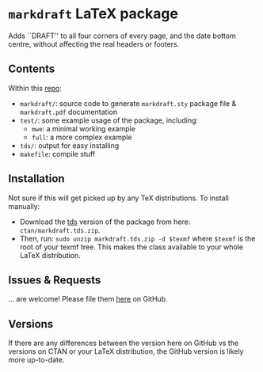 # `markdraft` LaTeX package

Adds ``DRAFT'' to all four corners of every page,
and the date bottom centre,
without affecting the real headers or footers.

## Contents

Within this [repo](https://github.com/jessexknight/markdraft):

- `markdraft/`: source code to generate `markdraft.sty` package file
   & `markdraft.pdf` documentation
- `test/`: some example usage of the package, including:
  - `mwe`: a minimal working example
  - `full`: a more complex example
- `tds/`: output for easy installing
- `makefile`: compile stuff

## Installation

Not sure if this will get picked up by any TeX distributions.
To install manually:
- Download the [tds](http://www.texfaq.org/FAQ-tds) version of the package
  from here: `ctan/markdraft.tds.zip`.
- Then, run: `sudo unzip markdraft.tds.zip -d $texmf`
  where `$texmf` is the root of your texmf tree.
  This makes the class available to your whole LaTeX distribution.

## Issues & Requests

... are welcome!
Please file them [here](https://github.com/jessexknight/markdraft) on GitHub.

## Versions

If there are any differences between
the version here on GitHub vs the versions on CTAN or your LaTeX distribution,
the GitHub version is likely more up-to-date.

